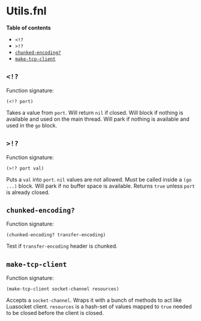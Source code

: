 # Utils.fnl

**Table of contents**

- `<!?`
- `>!?`
- [`chunked-encoding?`](#chunked-encoding)
- [`make-tcp-client`](#make-tcp-client)

## `<!?`
Function signature:

```
(<!? port)
```

Takes a value from `port`.  Will return `nil` if closed.  Will block
if nothing is available and used on the main thread.  Will park if
nothing is available and used in the `go` block.

## `>!?`
Function signature:

```
(>!? port val)
```

Puts a `val` into `port`.  `nil` values are not allowed.  Must be
called inside a `(go ...)` block.  Will park if no buffer space is
available.  Returns `true` unless `port` is already closed.

## `chunked-encoding?`
Function signature:

```
(chunked-encoding? transfer-encoding)
```

Test if `transfer-encoding` header is chunked.

## `make-tcp-client`
Function signature:

```
(make-tcp-client socket-channel resources)
```

Accepts a `socket-channel`. Wraps it with a bunch of
methods to act like Luasocket client. `resources` is a hash-set of
values mapped to `true` needed to be closed before the client is
closed.


<!-- Generated with Fenneldoc v1.0.1
     https://gitlab.com/andreyorst/fenneldoc -->
